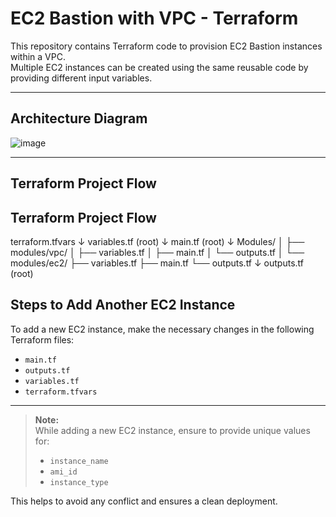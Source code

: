 # EC2 Bastion with VPC - Terraform

This repository contains Terraform code to provision EC2 Bastion instances within a VPC.  
Multiple EC2 instances can be created using the same reusable code by providing different input variables.

---

## Architecture Diagram
![image](https://github.com/user-attachments/assets/90e5976c-eeee-4231-8fc5-d3476e89d3ad)

---

## Terraform Project Flow
## Terraform Project Flow

terraform.tfvars
    ↓
variables.tf (root)
    ↓
main.tf (root)
    ↓
Modules/
│
├── modules/vpc/
│   ├── variables.tf
│   ├── main.tf
│   └── outputs.tf
│
└── modules/ec2/
    ├── variables.tf
    ├── main.tf
    └── outputs.tf
    ↓
outputs.tf (root)



## Steps to Add Another EC2 Instance

To add a new EC2 instance, make the necessary changes in the following Terraform files:

- `main.tf`
- `outputs.tf`
- `variables.tf`
- `terraform.tfvars`

---

> **Note:**  
> While adding a new EC2 instance, ensure to provide unique values for:
> - `instance_name`
> - `ami_id`
> - `instance_type`

This helps to avoid any conflict and ensures a clean deployment.
